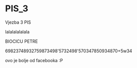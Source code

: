 PIS_3
=====

Vjezba 3 PIS

lalalalalalala


BIOCICU PETRE

69823748932759873498'5732498'570347850934870+5w34

ovo je bolje od facebooka :P
